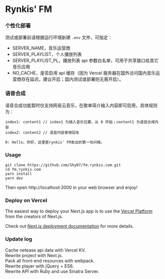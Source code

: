 Rynkis' FM
========

### 个性化部署  

测试或部署前请根据运行环境新建 `.env` 文件，可指定：  
- SERVER_NAME，音乐运营商  
- SERVER_PLAYLIST，个人播放列表  
- SERVER_PLAYLIST_PL，播放列表 api 参数白名单，可用于共享接口给其它音乐应用
- NO_CACHE，是否启用 api 缓存（因为 Vercel 服务器在国外访问国内音乐运营商存在延迟，建议开启；国内测试或部署则无需开启）。  

### 语音合成  

语音合成功能暂时仅支持网易云音乐，在歌单简介输入内容即可启用，具体规则为：

```
index1: content1 // index1 为插入音乐位置，从 0 开始；content1 为语音合成内容
index2: content2 // 语音内容使用回车
```

```
0: Hello，你好，这里是rynkis' FM发出的第一句问候。
```

### Usage  

```
git clone https://github.com/Shy07/fm.rynkis.com.git
cd fm.rynkis.com
yarn install
yarn dev
```
Then open http://localhost:3000 in your web browser and enjoy!  

### Deploy on Vercel

The easiest way to deploy your Next.js app is to use the [Vercel Platform](https://vercel.com/new?utm_medium=default-template&filter=next.js&utm_source=create-next-app&utm_campaign=create-next-app-readme) from the creators of Next.js.

Check out [Next.js deployment documentation](https://nextjs.org/docs/deployment) for more details.

### Update log  
Cache netease api data with Vercel KV.  
Rewrite project with Next.js.  
Pack all front-end resources with webpack.  
Rewrite player with jQuery + ES6.  
Rewrite API with Ruby and use Sinatra Server.  
